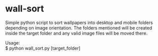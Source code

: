 # wall-sort
Simple python script to sort wallpapers into desktop and mobile folders depending on image orientation.  The folders mentioned will be created inside the target folder and any valid image files will be moved there.

Usage:\
$ python wall_sort.py [target_folder]

